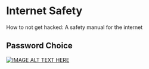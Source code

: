 # Internet Safety
How to not get hacked: A safety manual for the internet

## Password Choice
[![IMAGE ALT TEXT HERE](http://img.youtube.com/vi/3NjQ9b3pgIg/0.jpg)](http://www.youtube.com/watch?v=3NjQ9b3pgIg)